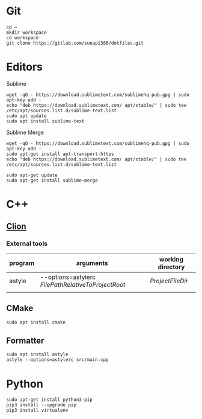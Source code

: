 # Git

```
cd ~
mkdir workspace
cd workspace
git clone https://gitlab.com/sunapi386/dotfiles.git
```

# Editors

Sublime
```
wget -qO - https://download.sublimetext.com/sublimehq-pub.gpg | sudo apt-key add -
echo "deb https://download.sublimetext.com/ apt/stable/" | sudo tee /etc/apt/sources.list.d/sublime-text.list
sudo apt update
sudo apt install sublime-text
```

Sublime Merge
```
wget -qO - https://download.sublimetext.com/sublimehq-pub.gpg | sudo apt-key add -
sudo apt-get install apt-transport-https
echo "deb https://download.sublimetext.com/ apt/stable/" | sudo tee /etc/apt/sources.list.d/sublime-text.list

sudo apt-get update
sudo apt-get install sublime-merge
```


# C++

## [Clion](https://www.jetbrains.com/clion/download/)
### External tools

| program | arguments | working directory |
|---------|----------------------------------------------------|-------------------|
| astyle | --options=astylerc $FilePathRelativeToProjectRoot$ | $ProjectFileDir$ |
|  |  |  |

## CMake
```
sudo apt install cmake
```


## Formatter
```
sudo apt install astyle
astyle --options=astylerc src/main.cpp
```


# Python
```
sudo apt-get install python3-pip
pip3 install --upgrade pip
pip3 install virtualenv
```
